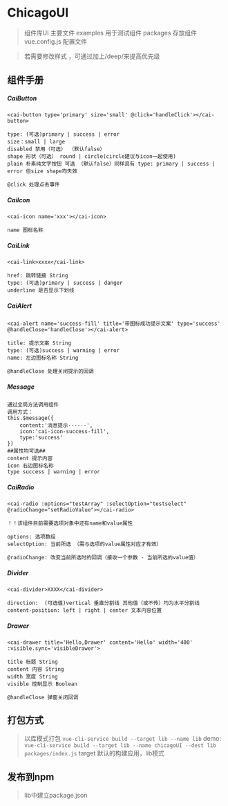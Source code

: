 # ChicagoUI
> 组件库UI
> 主要文件
>   examples 用于测试组件
>   packages 存放组件
>   vue.config.js 配置文件

> 若需要修改样式 ，可通过加上/deep/来提高优先级

## 组件手册
##### CaiButton
```
<cai-button type='primary' size='small' @click='handleClick'></cai-button>

type: (可选)primary | success | error
size：small | large
disabled 禁用（可选） （默认false）
shape 形状（可选） round | circle(circle建议与icon一起使用)
plain 朴素纯文字按钮 可选 （默认false）同样具有 type: primary | success | error 但size shape均失效

@click 处理点击事件
```

##### CaiIcon
```
<cai-icon name='xxx'></cai-icon>

name 图标名称
```

##### CaiLink
```
<cai-link>xxxx</cai-link>

href: 跳转链接 String
type: (可选)primary | success | danger
underline 是否显示下划线
```

##### CaiAlert
```
<cai-alert name='success-fill' title='带图标成功提示文案' type='success' @handleClose='handleClose'></cai-alert>

title: 提示文案 String
type: (可选)success | warning | error
name: 左边图标名称 String

@handleClose 处理关闭提示的回调
```

##### Message
```
通过全局方法调用组件
调用方式：
this.$message({
    content:'消息提示······',
    icon:'cai-icon-success-fill',
    type:'success'
})
##属性均可选##
content 提示内容
icon 右边图标名称
type success | warning | error
```

##### CaiRadio
```
<cai-radio :options="testArray" :selectOption="testselect" @radioChange="setRadioValue"></cai-radio>

！！该组件目前需要选项对象中还有name和value属性

options: 选项数组
selectOption: 当前所选 （需与选项的value属性对应才有效）

@radioChange: 改变当前所选时的回调（接收一个参数 - 当前所选的value值）
```

##### Divider
```
<cai-divider>XXXX</cai-divider>

direction:  (可选值)vertical 垂直分割线 其他值（或不传）均为水平分割线
content-position: left | right | center 文本内容位置
```
##### Drawer
```
<cai-drawer title='Hello,Drawer' content='Hello' width='400' :visible.sync='visibleDrawer'>

title 标题 String
content 内容 String
width 宽度 String
visible 控制显示 Boolean

@handleClose 弹窗关闭回调 
```



## 打包方式
> 以库模式打包  `vue-cli-service build --target lib --name lib`
> demo: `vue-cli-service build --target lib --name chicagoUI --dest lib packages/index.js`
> target 默认的构建应用，lib模式
## 发布到npm
> lib中建立package.json

